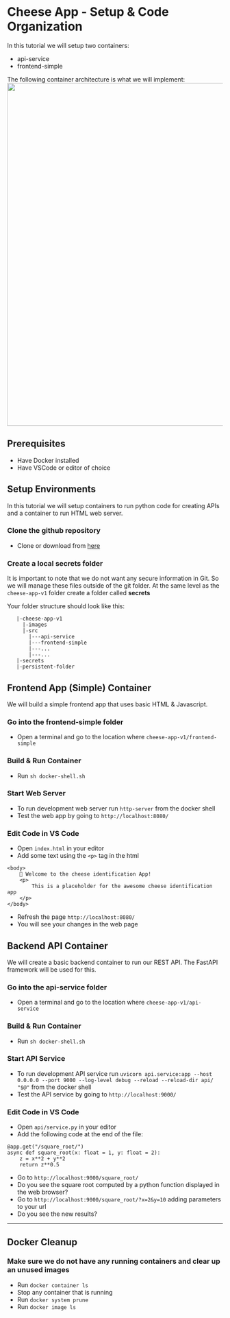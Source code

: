 # Cheese App - Setup & Code Organization

In this tutorial we will setup two containers:
* api-service
* frontend-simple

The following container architecture is what we will implement:
<img src="images/container-architecture.png"  width="800">

## Prerequisites
* Have Docker installed
* Have VSCode or editor of choice

## Setup Environments
In this tutorial we will setup containers to run python code for creating APIs and a container to run HTML web server.

### Clone the github repository
- Clone or download from [here](https://github.com/dlops-io/cheese-app-v1)

### Create a local **secrets** folder

It is important to note that we do not want any secure information in Git. So we will manage these files outside of the git folder. At the same level as the `cheese-app-v1` folder create a folder called **secrets**

Your folder structure should look like this:
```
   |-cheese-app-v1
     |-images
     |-src
       |---api-service
       |---frontend-simple
       |---...
       |---...
   |-secrets
   |-persistent-folder
```

## Frontend App (Simple) Container
We will build a simple frontend app that uses basic HTML & Javascript. 

### Go into the frontend-simple folder 
- Open a terminal and go to the location where `cheese-app-v1/frontend-simple`

### Build & Run Container
- Run `sh docker-shell.sh`


### Start Web Server
- To run development web server run `http-server` from the docker shell
- Test the web app by going to `http://localhost:8080/`

### Edit Code in VS Code
- Open `index.html` in your editor
- Add some text using the `<p>` tag in the html
```
<body>
    🧀 Welcome to the cheese identification App!
    <p>
        This is a placeholder for the awesome cheese identification app
    </p>
</body>
```
- Refresh the page `http://localhost:8080/`
- You will see your changes in the web page


## Backend API Container
We will create a basic backend container to run our REST API. The FastAPI framework will be used for this.

### Go into the api-service folder 
- Open a terminal and go to the location where `cheese-app-v1/api-service`

### Build & Run Container
- Run `sh docker-shell.sh`


### Start API Service
- To run development API service run `uvicorn api.service:app --host 0.0.0.0 --port 9000 --log-level debug --reload --reload-dir api/ "$@"` from the docker shell
- Test the API service by going to `http://localhost:9000/`

### Edit Code in VS Code
- Open `api/service.py` in your editor
- Add the following code at the end of the file:
```
@app.get("/square_root/")
async def square_root(x: float = 1, y: float = 2):
    z = x**2 + y**2
    return z**0.5
```
- Go to `http://localhost:9000/square_root/`
- Do you see the square root computed by a python function displayed in the web browser?
- Go to `http://localhost:9000/square_root/?x=2&y=10` adding parameters to your url
- Do you see the new results?

---

## Docker Cleanup

### Make sure we do not have any running containers and clear up an unused images
* Run `docker container ls`
* Stop any container that is running
* Run `docker system prune`
* Run `docker image ls`
